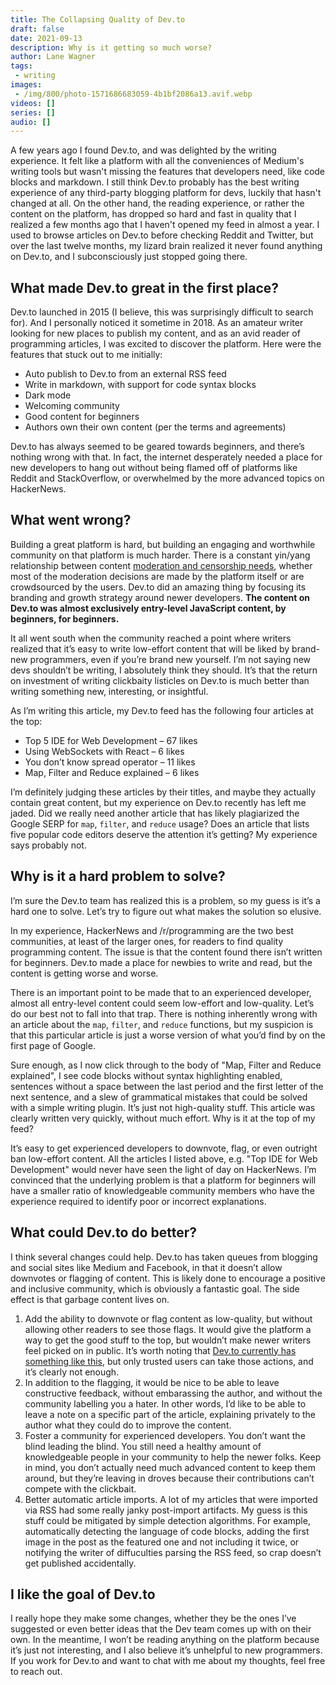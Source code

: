 ```yaml
---
title: The Collapsing Quality of Dev.to
draft: false
date: 2021-09-13
description: Why is it getting so much worse?
author: Lane Wagner
tags:
 - writing
images:
 - /img/800/photo-1571686683059-4b1bf2086a13.avif.webp
videos: []
series: []
audio: []
---
```


A few years ago I found Dev.to, and was delighted by the writing experience. It felt like a platform with all the conveniences of Medium's writing tools but wasn't missing the features that developers need, like code blocks and markdown. I still think Dev.to probably has the best writing experience of any third-party blogging platform for devs, luckily that hasn't changed at all. On the other hand, the reading experience, or rather the content on the platform, has dropped so hard and fast in quality that I realized a few months ago that I haven't opened my feed in almost a year. I used to browse articles on Dev.to before checking Reddit and Twitter, but over the last twelve months, my lizard brain realized it never found anything on Dev.to, and I subconsciously just stopped going there.

## What made Dev.to great in the first place?

Dev.to launched in 2015 (I believe, this was surprisingly difficult to search for). And I personally noticed it sometime in 2018. As an amateur writer looking for new places to publish my content, and as an avid reader of programming articles, I was excited to discover the platform. Here were the features that stuck out to me initially:

* Auto publish to Dev.to from an external RSS feed
* Write in markdown, with support for code syntax blocks
* Dark mode
* Welcoming community
* Good content for beginners
* Authors own their own content (per the terms and agreements)

Dev.to has always seemed to be geared towards beginners, and there’s nothing wrong with that. In fact, the internet desperately needed a place for new developers to hang out without being flamed off of platforms like Reddit and StackOverflow, or overwhelmed by the more advanced topics on HackerNews.

## What went wrong?

Building a great platform is hard, but building an engaging and worthwhile community on that platform is much harder. There is a constant yin/yang relationship between content [moderation and censorship needs](https://blog.boot.dev/misc/online-misinformation-and-censorship/), whether most of the moderation decisions are made by the platform itself or are crowdsourced by the users. Dev.to did an amazing thing by focusing its branding and growth strategy around newer developers. **The content on Dev.to was almost exclusively entry-level JavaScript content, by beginners, for beginners.**

It all went south when the community reached a point where writers realized that it’s easy to write low-effort content that will be liked by brand-new programmers, even if you’re brand new yourself. I’m not saying new devs shouldn’t be writing, I absolutely think they should. It’s that the return on investment of writing clickbaity listicles on Dev.to is much better than writing something new, interesting, or insightful.

As I’m writing this article, my Dev.to feed has the following four articles at the top:

* Top 5 IDE for Web Development – 67 likes
* Using WebSockets with React – 6 likes
* You don’t know spread operator – 11 likes
* Map, Filter and Reduce explained – 6 likes

I’m definitely judging these articles by their titles, and maybe they actually contain great content, but my experience on Dev.to recently has left me jaded. Did we really need another article that has likely plagiarized the Google SERP for `map`, `filter`, and `reduce` usage? Does an article that lists five popular code editors deserve the attention it’s getting? My experience says probably not.

## Why is it a hard problem to solve?

I’m sure the Dev.to team has realized this is a problem, so my guess is it’s a hard one to solve. Let’s try to figure out what makes the solution so elusive.

In my experience, HackerNews and /r/programming are the two best communities, at least of the larger ones, for readers to find quality programming content. The issue is that the content found there isn’t written for beginners. Dev.to made a place for newbies to write and read, but the content is getting worse and worse.

There is an important point to be made that to an experienced developer, almost all entry-level content could seem low-effort and low-quality. Let’s do our best not to fall into that trap. There is nothing inherently wrong with an article about the `map`, `filter`, and `reduce` functions, but my suspicion is that this particular article is just a worse version of what you’d find by on the first page of Google.

Sure enough, as I now click through to the body of "Map, Filter and Reduce explained", I see code blocks without syntax highlighting enabled, sentences without a space between the last period and the first letter of the next sentence, and a slew of grammatical mistakes that could be solved with a simple writing plugin. It’s just not high-quality stuff. This article was clearly written very quickly, without much effort. Why is it at the top of my feed?

It’s easy to get experienced developers to downvote, flag, or even outright ban low-effort content. All the articles I listed above, e.g. "Top IDE for Web Development" would never have seen the light of day on HackerNews. I’m convinced that the underlying problem is that a platform for beginners will have a smaller ratio of knowledgeable community members who have the experience required to identify poor or incorrect explanations.

## What could Dev.to do better?

I think several changes could help. Dev.to has taken queues from blogging and social sites like Medium and Facebook, in that it doesn’t allow downvotes or flagging of content. This is likely done to encourage a positive and inclusive community, which is obviously a fantastic goal. The side effect is that garbage content lives on.

1. Add the ability to downvote or flag content as low-quality, but without allowing other readers to see those flags. It would give the platform a way to get the good stuff to the top, but wouldn’t make newer writers feel picked on in public. It’s worth noting that [Dev.to currently has something like this](https://dev.to/community-moderation), but only trusted users can take those actions, and it’s clearly not enough.
2. In addition to the flagging, it would be nice to be able to leave constructive feedback, without embarassing the author, and without the community labelling you a hater. In other words, I’d like to be able to leave a note on a specific part of the article, explaining privately to the author what they could do to improve the content.
3. Foster a community for experienced developers. You don’t want the blind leading the blind. You still need a healthy amount of knowledgeable people in your community to help the newer folks. Keep in mind, you don’t actually need much advanced content to keep them around, but they’re leaving in droves because their contributions can’t compete with the clickbait.
4. Better automatic article imports. A lot of my articles that were imported via RSS had some really janky post-import artifacts. My guess is this stuff could be mitigated by simple detection algorithms. For example, automatically detecting the language of code blocks, adding the first image in the post as the featured one and not including it twice, or notifying the writer of diffuculties parsing the RSS feed, so crap doesn’t get published accidentally.

## I like the goal of Dev.to

I really hope they make some changes, whether they be the ones I’ve suggested or even better ideas that the Dev team comes up with on their own. In the meantime, I won’t be reading anything on the platform because it’s just not interesting, and I also believe it’s unhelpful to new programmers. If you work for Dev.to and want to chat with me about my thoughts, feel free to reach out.

